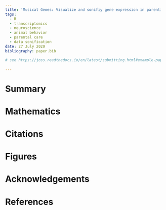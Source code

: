 ```yaml
---
title: 'Musical Genes: Visualize and sonifiy gene expression in parenting pigeons'
tags:
  - R
  - transcriptomics
  - neuroscience
  - animal behavior
  - parental care
  - data sonification
date: 27 July 2020
bibliography: paper.bib

# see https://joss.readthedocs.io/en/latest/submitting.html#example-paper-and-bibliography

---
```


# Summary



# Mathematics


# Citations


# Figures



# Acknowledgements


# References